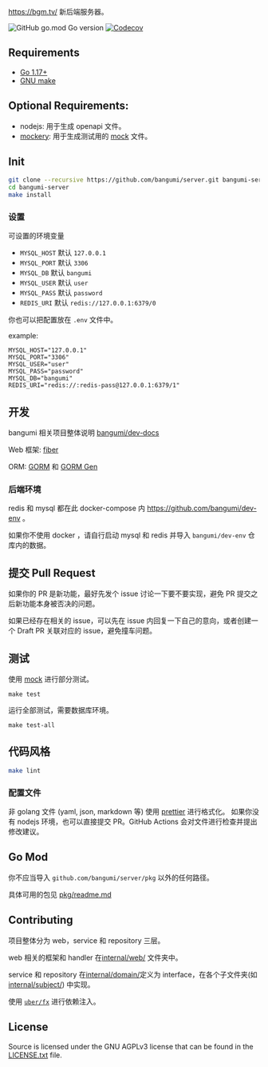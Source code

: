 <https://bgm.tv/> 新后端服务器。

![GitHub go.mod Go version](https://img.shields.io/github/go-mod/go-version/Bangumi/server?style=flat-square)
[![Codecov](https://img.shields.io/codecov/c/github/Bangumi/server?style=flat-square)](https://app.codecov.io/gh/Bangumi/server)

## Requirements

- [Go 1.17+](https://go.dev/)
- [GNU make](https://www.gnu.org/software/make/)

## Optional Requirements:

- nodejs: 用于生成 openapi 文件。
- [mockery](https://github.com/vektra/mockery#installation): 用于生成测试用的 [mock](./internal/mocks/) 文件。

## Init

```bash
git clone --recursive https://github.com/bangumi/server.git bangumi-server
cd bangumi-server
make install
```

### 设置

可设置的环境变量

- `MYSQL_HOST` 默认 `127.0.0.1`
- `MYSQL_PORT` 默认 `3306`
- `MYSQL_DB` 默认 `bangumi`
- `MYSQL_USER` 默认 `user`
- `MYSQL_PASS` 默认 `password`
- `REDIS_URI` 默认 `redis://127.0.0.1:6379/0`

你也可以把配置放在 `.env` 文件中。

example:

```text
MYSQL_HOST="127.0.0.1"
MYSQL_PORT="3306"
MYSQL_USER="user"
MYSQL_PASS="password"
MYSQL_DB="bangumi"
REDIS_URI="redis://:redis-pass@127.0.0.1:6379/1"
```

## 开发

bangumi 相关项目整体说明 [bangumi/dev-docs](https://github.com/bangumi/dev-docs)

Web 框架: [fiber](https://github.com/gofiber/fiber)

ORM: [GORM](https://github.com/go-gorm/gorm) 和 [GORM Gen](https://github.com/go-gorm/gen)

### 后端环境

redis 和 mysql 都在此 docker-compose 内 <https://github.com/bangumi/dev-env> 。

如果你不使用 docker ，请自行启动 mysql 和 redis 并导入 `bangumi/dev-env` 仓库内的数据。

## 提交 Pull Request

如果你的 PR 是新功能，最好先发个 issue 讨论一下要不要实现，避免 PR 提交之后新功能本身被否决的问题。

如果已经存在相关的 issue，可以先在 issue 内回复一下自己的意向，或者创建一个 Draft PR 关联对应的 issue，避免撞车问题。

## 测试

使用 [mock](./internal/mocks/) 进行部分测试。

```
make test
```

运行全部测试，需要数据库环境。

```
make test-all
```

## 代码风格

```bash
make lint
```

### 配置文件

非 golang 文件 (yaml, json, markdown 等) 使用 [prettier](https://prettier.io/) 进行格式化。
如果你没有 nodejs 环境，也可以直接提交 PR。GitHub Actions 会对文件进行检查并提出修改建议。

## Go Mod

你不应当导入 `github.com/bangumi/server/pkg` 以外的任何路径。

具体可用的包见 [pkg/readme.md](./pkg)

## Contributing

项目整体分为 web，service 和 repository 三层。

web 相关的框架和 handler 在[internal/web/](internal/web) 文件夹中。

service 和 repository 在[internal/domain/](internal/domain)定义为 interface，在各个子文件夹(如[internal/subject/](internal/subject)) 中实现。

使用 [`uber/fx`](https://github.com/uber-go/fx) 进行依赖注入。

## License

Source is licensed under the GNU AGPLv3 license that can be found in the [LICENSE.txt](https://github.com/bangumi/server/blob/master/LICENSE.txt) file.
